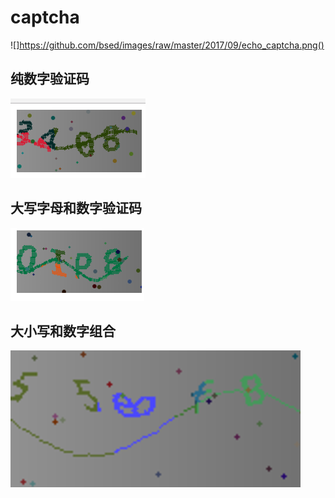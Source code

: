 # captcha
![]https://github.com/bsed/images/raw/master/2017/09/echo_captcha.png()

## 纯数字验证码

![](https://raw.githubusercontent.com/bsed/images/master/2017/09/captcha_digits.png)
## 大写字母和数字验证码
![](https://raw.githubusercontent.com/bsed/images/master/2017/09/captcha_digit_upper.png)

## 大小写和数字组合
![](https://raw.githubusercontent.com/bsed/images/master/2017/09/captcha_digits_upper_ligit.png)
